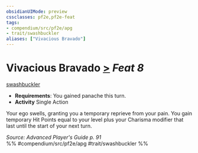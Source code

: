 ```yaml
---
obsidianUIMode: preview
cssclasses: pf2e,pf2e-feat
tags:
- compendium/src/pf2e/apg
- trait/swashbuckler
aliases: ["Vivacious Bravado"]
---
```

# Vivacious Bravado  [>](rules/core-rulebook/chapter-9-playing-the-game.md#Actions "Single Action") *Feat 8*  
[swashbuckler](rules/traits/swashbuckler-apg.md "Swashbuckler Class Trait")  

- **Requirements**: You gained panache this turn.
- **Activity** Single Action

Your ego swells, granting you a temporary reprieve from your pain. You gain temporary Hit Points equal to your level plus your Charisma modifier that last until the start of your next turn.

*Source: Advanced Player's Guide p. 91*  
%% #compendium/src/pf2e/apg #trait/swashbuckler %%